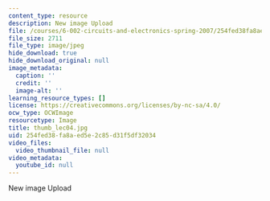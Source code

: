 ```yaml
---
content_type: resource
description: New image Upload
file: /courses/6-002-circuits-and-electronics-spring-2007/254fed38fa8aed5e2c85d31f5df32034_thumb_lec04.jpg
file_size: 2711
file_type: image/jpeg
hide_download: true
hide_download_original: null
image_metadata:
  caption: ''
  credit: ''
  image-alt: ''
learning_resource_types: []
license: https://creativecommons.org/licenses/by-nc-sa/4.0/
ocw_type: OCWImage
resourcetype: Image
title: thumb_lec04.jpg
uid: 254fed38-fa8a-ed5e-2c85-d31f5df32034
video_files:
  video_thumbnail_file: null
video_metadata:
  youtube_id: null
---
```

New image Upload